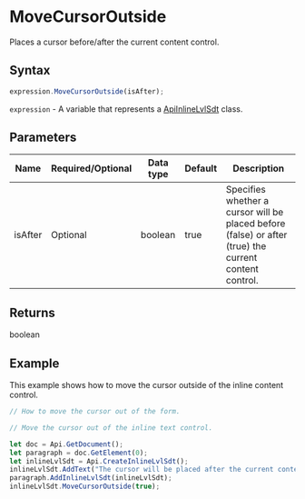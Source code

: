 # MoveCursorOutside

Places a cursor before/after the current content control.

## Syntax

```javascript
expression.MoveCursorOutside(isAfter);
```

`expression` - A variable that represents a [ApiInlineLvlSdt](../ApiInlineLvlSdt.md) class.

## Parameters

| **Name** | **Required/Optional** | **Data type** | **Default** | **Description** |
| ------------- | ------------- | ------------- | ------------- | ------------- |
| isAfter | Optional | boolean | true | Specifies whether a cursor will be placed before (false) or after (true) the current content control. |

## Returns

boolean

## Example

This example shows how to move the cursor outside of the inline content control.

```javascript editor-docx
// How to move the cursor out of the form.

// Move the cursor out of the inline text control.

let doc = Api.GetDocument();
let paragraph = doc.GetElement(0);
let inlineLvlSdt = Api.CreateInlineLvlSdt();
inlineLvlSdt.AddText("The cursor will be placed after the current content control.");
paragraph.AddInlineLvlSdt(inlineLvlSdt);
inlineLvlSdt.MoveCursorOutside(true);
```

